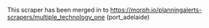 This scraper has been merged in to https://morph.io/planningalerts-scrapers/multiple_technology_one (port_adelaide)
